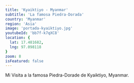 ```yaml
---
title: 'Kyaiktiyo - Myanmar'
subtitle: 'La famosa Piedra-Dorada'
country: 'Myanmar'
region: 'Asia'
image: 'portada-kyaiktiyo.jpg'
youtubeId: 'bb7f-k7qXC8'
location: {
  lat: 17.481682,
  lng: 97.098118
}
zoom: 8
isFeatured: false
---
```


Mi Visita a la famosa Piedra-Dorade de Kyaiktiyo, Myanmar.